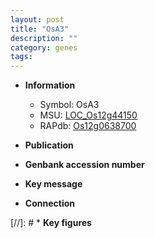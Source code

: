 ```yaml
---
layout: post
title: "OsA3"
description: ""
category: genes
tags: 
---
```


* **Information**  
    + Symbol: OsA3  
    + MSU: [LOC_Os12g44150](http://rice.uga.edu/cgi-bin/ORF_infopage.cgi?orf=LOC_Os12g44150)  
    + RAPdb: [Os12g0638700](http://rapdb.dna.affrc.go.jp/viewer/gbrowse_details/irgsp1?name=Os12g0638700)  

* **Publication**  

* **Genbank accession number**  

* **Key message**  

* **Connection**  

[//]: # * **Key figures**  


